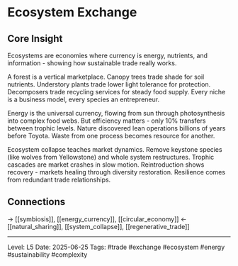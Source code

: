 # Ecosystem Exchange

## Core Insight
Ecosystems are economies where currency is energy, nutrients, and information - showing how sustainable trade really works.

A forest is a vertical marketplace. Canopy trees trade shade for soil nutrients. Understory plants trade lower light tolerance for protection. Decomposers trade recycling services for steady food supply. Every niche is a business model, every species an entrepreneur.

Energy is the universal currency, flowing from sun through photosynthesis into complex food webs. But efficiency matters - only 10% transfers between trophic levels. Nature discovered lean operations billions of years before Toyota. Waste from one process becomes resource for another.

Ecosystem collapse teaches market dynamics. Remove keystone species (like wolves from Yellowstone) and whole system restructures. Trophic cascades are market crashes in slow motion. Reintroduction shows recovery - markets healing through diversity restoration. Resilience comes from redundant trade relationships.

## Connections
→ [[symbiosis]], [[energy_currency]], [[circular_economy]]
← [[natural_sharing]], [[system_collapse]], [[regenerative_trade]]

---
Level: L5
Date: 2025-06-25
Tags: #trade #exchange #ecosystem #energy #sustainability #complexity